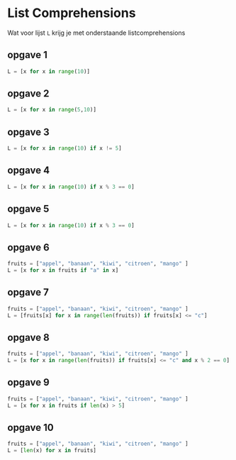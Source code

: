 # List Comprehensions

Wat voor lijst `L` krijg je met onderstaande listcomprehensions

## opgave 1
```python
L = [x for x in range(10)]
```

## opgave 2
```python
L = [x for x in range(5,10)]
```

## opgave 3
```python
L = [x for x in range(10) if x != 5]
```

## opgave 4
```python
L = [x for x in range(10) if x % 3 == 0]
```

## opgave 5
```python
L = [x for x in range(10) if x % 3 == 0]
```

## opgave 6
```python
fruits = ["appel", "banaan", "kiwi", "citroen", "mango" ]
L = [x for x in fruits if "a" in x]
```

## opgave 7
```python
fruits = ["appel", "banaan", "kiwi", "citroen", "mango" ]
L = [fruits[x] for x in range(len(fruits)) if fruits[x] <= "c"]
```

## opgave 8
```python
fruits = ["appel", "banaan", "kiwi", "citroen", "mango" ]
L = [x for x in range(len(fruits)) if fruits[x] <= "c" and x % 2 == 0]
```

## opgave 9
```python
fruits = ["appel", "banaan", "kiwi", "citroen", "mango" ]
L = [x for x in fruits if len(x) > 5]
```

## opgave 10
```python
fruits = ["appel", "banaan", "kiwi", "citroen", "mango" ]
L = [len(x) for x in fruits]
```